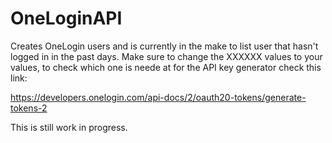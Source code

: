 # OneLoginAPI

Creates OneLogin users and is currently in the make to list user that hasn't logged in in the past days. 
Make sure to change the XXXXXX values to your values, to check which one is neede at for the API key generator check this link:

https://developers.onelogin.com/api-docs/2/oauth20-tokens/generate-tokens-2

This is still work in progress.

